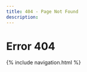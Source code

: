 ```yaml
---
title: 404 - Page Not Found
description: 
---
```


# Error 404

<nav class="cards">
{% include navigation.html %}
</nav>
